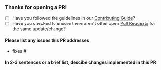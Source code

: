 ### Thanks for opening a PR!

* [ ] Have you followed the guidelines in our [Contributing Guide](../../docs/contributing.rst)?
* [ ] Have you checked to ensure there aren't other open [Pull Requests](../../../pulls) for the same update/change?

#### Please list any issues this PR addresses

- fixes #

#### In 2-3 sentences or a brief list, descibe changes implemented in this PR

